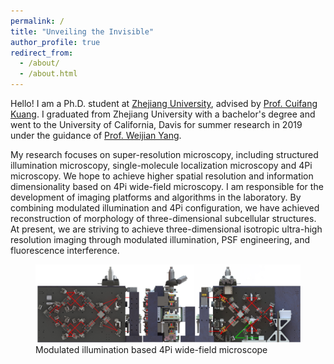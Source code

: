 ```yaml
---
permalink: /
title: "Unveiling the Invisible"
author_profile: true
redirect_from: 
  - /about/
  - /about.html
---
```


Hello! I am a Ph.D. student at [Zhejiang University](https://www.zju.edu.cn), advised by [Prof. Cuifang Kuang](https://person.zju.edu.cn/en/cfkuang). I graduated from Zhejiang University with a bachelor's degree and went to the University of California, Davis for summer research in 2019 under the guidance of [Prof. Weijian Yang](https://www.ece.ucdavis.edu/~wejyang/member.html).

My research focuses on super-resolution microscopy, including structured illumination microscopy, single-molecule localization microscopy and 4Pi microscopy. We hope to achieve higher spatial resolution and information dimensionality based on 4Pi wide-field microscopy. I am responsible for the development of imaging platforms and algorithms in the laboratory. By combining modulated illumination and 4Pi configuration, we have achieved reconstruction of morphology of three-dimensional subcellular structures. At present, we are striving to achieve three-dimensional isotropic ultra-high resolution imaging through modulated illumination, PSF engineering, and fluorescence interference.

<!-- <img src="/_pages/4Pi.png" alt="Modulated illumination based 4Pi wide-field microscope">
<img src="/_pages/NPC.jpg" alt="3D-SMLM reconstruction of immunofluorescence-labeled Nup96 on the nuclear pore complexes in U2OS cells">
<img src="/_pages/FI-SIM.jpg" alt="3D Morphology Imaging based on 3D-SIM and ensemble axial reconstruction of fluroescence interference"> -->

<figure>
  <img src="/images/4Pi.jpg" alt="Modulated illumination based 4Pi wide-field microscope">
  <figcaption>Modulated illumination based 4Pi wide-field microscope</figcaption>
</figure>